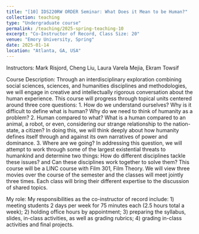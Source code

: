 ```yaml
---
title: "[10] IDS220RW ORDER Seminar: What Does it Mean to be Human?"
collection: teaching
type: "Undergraduate course"
permalink: /teaching/2025-spring-teaching-10
excerpt: "Co-Instructor of Record, Class Size: 20"
venue: "Emory University, Spring"
date: 2025-01-14
location: "Atlanta, GA, USA"
---
```

Instructors: Mark Risjord, Cheng Liu, Laura Varela Mejia, Ekram Towsif 

Course Description: Through an interdisciplinary exploration combining social sciences, sciences, and humanities disciplines and methodologies, we will engage in creative and intellectually rigorous conversation about the human experience. This course will progress through topical units centered around three core questions: 1. How do we understand ourselves? Why is it difficult to define what is human? Why do we need to think of humanity as a problem? 2. Human compared to what? What is a human compared to an animal, a robot, or even, considering our strange relationship to the nation-state, a citizen? In doing this, we will think deeply about how humanity defines itself through and against its own narratives of power and dominance. 3. Where are we going? In addressing this question, we will attempt to work through some of the largest existential threats to humankind and determine two things: How do different disciplines tackle these issues? and Can these disciplines work together to solve them? This course will be a LINC course with Film 301, Film Theory. We will view three movies over the course of the semester and the classes will meet jointly three times. Each class will bring their different expertise to the discussion of shared topics.

My role: My responsibilities as the co-instructor of record include: 1) meeting students 2 days per week for 75 minutes each (2.5 hours total a week); 2) holding office hours by appointment; 3) preparing the syllabus, slides, in-class activities, as well as grading rubrics; 4) grading in-class activities and final projects.